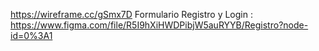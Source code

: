 https://wireframe.cc/gSmx7D
Formulario Registro y Login : https://www.figma.com/file/R5I9hXiHWDPibjW5auRYYB/Registro?node-id=0%3A1
